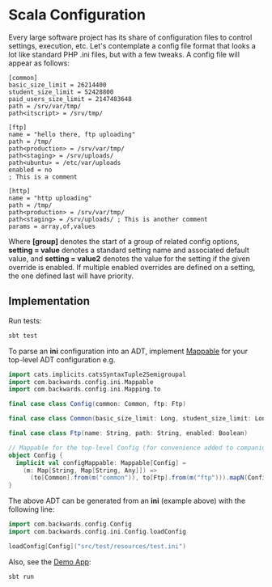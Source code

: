 # Scala Configuration

Every large software project has its share of configuration files to control settings, execution, etc. Let's contemplate a config file format that looks a lot like standard PHP .ini files, but with a few tweaks.
A config file will appear as follows:

```properties
[common]
basic_size_limit = 26214400
student_size_limit = 52428800
paid_users_size_limit = 2147483648
path = /srv/var/tmp/
path<itscript> = /srv/tmp/

[ftp]
name = "hello there, ftp uploading"
path = /tmp/
path<production> = /srv/var/tmp/
path<staging> = /srv/uploads/
path<ubuntu> = /etc/var/uploads
enabled = no
; This is a comment

[http]
name = "http uploading"
path = /tmp/
path<production> = /srv/var/tmp/
path<staging> = /srv/uploads/ ; This is another comment
params = array,of,values
```

Where **[group]** denotes the start of a group of related config options, **setting = value** denotes a standard setting name and associated default value, and **setting<override> = value2** denotes the value for the setting if the given override is enabled.
If multiple enabled overrides are defined on a setting, the one defined last will have priority.

## Implementation

Run tests:

```bash
sbt test
```

To parse an **ini** configuration into an ADT, implement [Mappable](src/main/scala/com/backwards/config/ini/Mappable.scala) for your top-level ADT configuration e.g.

```scala
import cats.implicits.catsSyntaxTuple2Semigroupal
import com.backwards.config.ini.Mappable
import com.backwards.config.ini.Mapping.to

final case class Config(common: Common, ftp: Ftp)

final case class Common(basic_size_limit: Long, student_size_limit: Long, paid_users_size_limit: Long, path: String)

final case class Ftp(name: String, path: String, enabled: Boolean)

// Mappable for the top-level Config (for convenience added to companion object)
object Config {
  implicit val configMappable: Mappable[Config] =
    (m: Map[String, Map[String, Any]]) =>
      (to[Common].from(m("common")), to[Ftp].from(m("ftp"))).mapN(Config.apply)
}
```

The above ADT can be generated from an **ini** (example above) with the following line:

```scala
import com.backwards.config.Config
import com.backwards.config.ini.Config.loadConfig

loadConfig[Config]("src/test/resources/test.ini")
```

Also, see the [Demo App](src/main/scala/com/backwards/config/DemoApp.scala):

```bash
sbt run
```